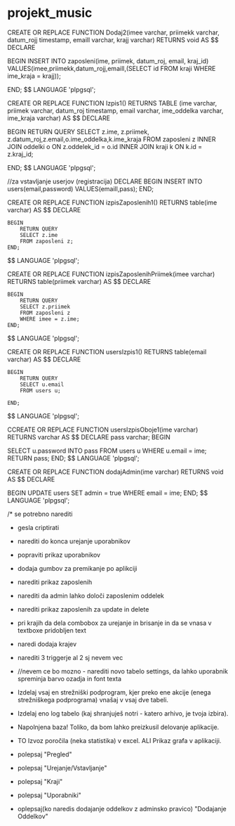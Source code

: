 # projekt_music


CREATE OR REPLACE FUNCTION Dodaj2(imee varchar, priimekk varchar, datum_rojj timestamp, emaill varchar, krajj varchar)
RETURNS void AS
$$
DECLARE

BEGIN
INSERT INTO zaposleni(ime, priimek, datum_roj, email, kraj_id)
VALUES(imee,priimekk,datum_rojj,emaill,(SELECT id FROM kraji WHERE ime_kraja = krajj));

END;
$$ LANGUAGE 'plpgsql';

CREATE OR REPLACE FUNCTION Izpis1()
RETURNS TABLE (ime varchar, priimek varchar, datum_roj timestamp, email varchar, ime_oddelka varchar, ime_kraja varchar) AS
$$
DECLARE

BEGIN
RETURN QUERY
SELECT z.ime, z.priimek, z.datum_roj,z.email,o.ime_oddelka,k.ime_kraja
FROM zaposleni z INNER JOIN oddelki o ON z.oddelek_id = o.id
INNER JOIN kraji k ON k.id = z.kraj_id;

END;
$$ LANGUAGE 'plpgsql';



//za vstavljanje userjov (registracija)
DECLARE
BEGIN
INSERT INTO users(email,password) VALUES(emaill,pass);
END;

CREATE OR REPLACE FUNCTION izpisZaposlenih1()
RETURNS table(ime varchar) AS
$$
    DECLARE

    BEGIN
        RETURN QUERY
        SELECT z.ime
        FROM zaposleni z;
    END;
$$ LANGUAGE 'plpgsql';


CREATE OR REPLACE FUNCTION izpisZaposlenihPriimek(imee varchar)
RETURNS table(priimek varchar) AS
$$
    DECLARE

    BEGIN
        RETURN QUERY
        SELECT z.priimek
        FROM zaposleni z
		WHERE imee = z.ime;
    END;
$$ LANGUAGE 'plpgsql';

CREATE OR REPLACE FUNCTION usersIzpis1()
RETURNS table(email varchar) AS
$$
    DECLARE

    BEGIN
        RETURN QUERY
        SELECT u.email
        FROM users u;
		
    END;
$$ LANGUAGE 'plpgsql';

CCREATE OR REPLACE FUNCTION usersIzpisOboje1(ime varchar)
RETURNS varchar AS
$$
DECLARE
pass varchar;
BEGIN

SELECT u.password INTO pass
FROM users u
WHERE u.email = ime;
RETURN pass;
END;
$$ LANGUAGE 'plpgsql';



CREATE OR REPLACE FUNCTION dodajAdmin(ime varchar)
RETURNS void AS
$$
DECLARE

BEGIN
UPDATE users
SET admin = true
WHERE email = ime;
END;
$$ LANGUAGE 'plpgsql';




/* se potrebno narediti
- gesla criptirati

- narediti do konca urejanje uporabnikov
- popraviti prikaz uporabnikov

- dodaja gumbov za premikanje po aplikciji
- narediti prikaz zaposlenih 
- narediti da admin lahko določi zaposlenim oddelek
- narediti prikaz zaposlenih za update in delete 

- pri krajih da dela combobox za urejanje in brisanje in da se vnasa v textboxe pridobljen text
- naredi dodaja krajev

- narediti 3 triggerje al 2 sj nevem vec
- //nevem ce bo mozno - narediti novo tabelo settings, da lahko uporabnik spreminja barvo ozadja in font texta
- Izdelaj vsaj en strežniški podprogram, kjer preko ene akcije (enega strežniškega podprograma) vnašaj v vsaj dve tabeli.
- Izdelaj eno log tabelo (kaj shranjuješ notri - katero arhivo, je tvoja izbira).
- Napolnjena baza! Toliko, da bom lahko preizkusil delovanje aplikacije.
- TO Izvoz poročila (neka statistika) v excel. ALI Prikaz grafa v aplikaciji.

- polepsaj "Pregled"
- polepsaj "Urejanje/Vstavljanje"
- polepsaj "Kraji"
- polepsaj "Uporabniki"
- oplepsaj(ko naredis dodajanje oddelkov z adminsko pravico) "Dodajanje Oddelkov"
